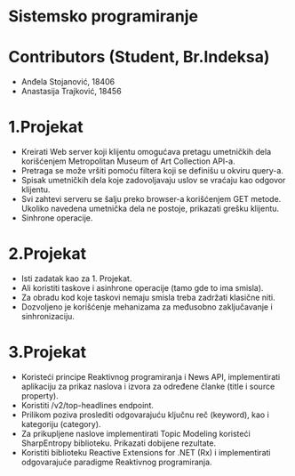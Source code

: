 # Sistemsko programiranje

#  Contributors (Student, Br.Indeksa)
  - Anđela Stojanović, 18406
  - Anastasija Trajković, 18456

# 1.Projekat
  - Kreirati Web server koji klijentu omogućava pretagu umetničkih dela korišćenjem Metropolitan Museum of Art Collection API-a.
  - Pretraga se može vršiti pomoću filtera koji se definišu u okviru query-a.
  - Spisak umetničkih dela koje zadovoljavaju uslov se vraćaju kao odgovor klijentu.
  - Svi zahtevi serveru se šalju preko browser-a korišćenjem GET metode. Ukoliko navedena umetnička dela ne postoje, prikazati grešku klijentu.
  - Sinhrone operacije.

# 2.Projekat
  - Isti zadatak kao za 1. Projekat.
  - Ali koristiti taskove i asinhrone operacije (tamo gde to ima smisla).
  - Za obradu kod koje taskovi nemaju smisla treba zadržati klasične niti.
  - Dozvoljeno je korišćenje mehanizama za međusobno zaključavanje i sinhronizaciju.

# 3.Projekat
  - Koristeći principe Reaktivnog programiranja i News API, implementirati aplikaciju za prikaz naslova i izvora za određene članke (title i source property).
  - Koristiti /v2/top-headlines endpoint.
  - Prilikom poziva proslediti odgovarajuću ključnu reč (keyword), kao i kategoriju (category).
  - Za prikupljene naslove implementirati Topic Modeling koristeći SharpEntropy biblioteku. Prikazati dobijene rezultate.
  - Koristiti biblioteku Reactive Extensions for .NET (Rx) i implementirati odgovarajuće paradigme Reaktivnog programiranja.
